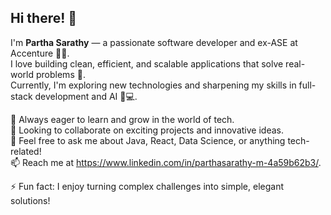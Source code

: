 ## Hi there! 👋

I'm **Partha Sarathy** — a passionate software developer and ex-ASE at Accenture 💼✨.  
I love building clean, efficient, and scalable applications that solve real-world problems 🚀.  
Currently, I'm exploring new technologies and sharpening my skills in full-stack development and AI 🤖💻.  

🌱 Always eager to learn and grow in the world of tech.  
👯 Looking to collaborate on exciting projects and innovative ideas.  
💬 Feel free to ask me about Java, React, Data Science, or anything tech-related!  
📫 Reach me at https://www.linkedin.com/in/parthasarathy-m-4a59b62b3/.  

⚡ Fun fact: I enjoy turning complex challenges into simple, elegant solutions!
